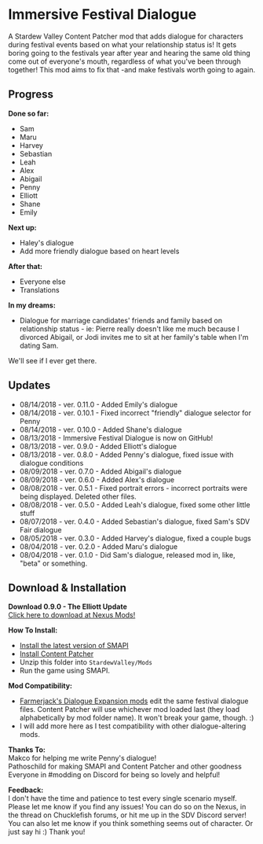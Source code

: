 # Immersive Festival Dialogue

A Stardew Valley Content Patcher mod that adds dialogue for characters during festival events based on what your relationship status is! It gets boring going to the festivals year after year and hearing the same old thing come out of everyone's mouth, regardless of what you've been through together! This mod aims to fix that -and make festivals worth going to again.

## Progress

**Done so far:**
- Sam
- Maru
- Harvey
- Sebastian
- Leah
- Alex
- Abigail
- Penny
- Elliott
- Shane
- Emily

**Next up:**
- Haley's dialogue
- Add more friendly dialogue based on heart levels

**After that:**
- Everyone else
- Translations

**In my dreams:**
- Dialogue for marriage candidates' friends and family based on relationship status - ie: Pierre really doesn't like me much because I divorced Abigail, or Jodi invites me to sit at her family's table when I'm dating Sam. 

We'll see if I ever get there.

## Updates

- 08/14/2018 - ver. 0.11.0 - Added Emily's dialogue
- 08/14/2018 - ver. 0.10.1 - Fixed incorrect "friendly" dialogue selector for Penny
- 08/14/2018 - ver. 0.10.0 - Added Shane's dialogue
- 08/13/2018 - Immersive Festival Dialogue is now on GitHub!
- 08/13/2018 - ver. 0.9.0 - Added Elliott's dialogue
- 08/13/2018 - ver. 0.8.0 - Added Penny's dialogue, fixed issue with dialogue conditions
- 08/09/2018 - ver. 0.7.0 - Added Abigail's dialogue
- 08/09/2018 - ver. 0.6.0 - Added Alex's dialogue
- 08/08/2018 - ver. 0.5.1 - Fixed portrait errors - incorrect portraits were being displayed. Deleted other files.
- 08/08/2018 - ver. 0.5.0 - Added Leah's dialogue, fixed some other little stuff
- 08/07/2018 - ver. 0.4.0 - Added Sebastian's dialogue, fixed Sam's SDV Fair dialogue
- 08/05/2018 - ver. 0.3.0 - Added Harvey's dialogue, fixed a couple bugs
- 08/04/2018 - ver. 0.2.0 - Added Maru's dialogue
- 08/04/2018 - ver. 0.1.0 - Did Sam's dialogue, released mod in, like, "beta" or something.

## Download & Installation

**Download 0.9.0 - The Elliott Update**  
[Click here to download at Nexus Mods!](https://www.nexusmods.com/stardewvalley/mods/2612)

**How To Install:**  
- [Install the latest version of SMAPI](http://smapi.io)
- [Install Content Patcher](https://www.nexusmods.com/stardewvalley/mods/1915)
- Unzip this folder into `StardewValley/Mods`
- Run the game using SMAPI.

**Mod Compatibility:**  
- [Farmerjack's Dialogue Expansion mods](https://www.nexusmods.com/stardewvalley/users/52020651?tab=user+files) edit the same festival dialogue files. Content Patcher will use whichever mod loaded last (they load alphabetically by mod folder name). It won't break your game, though. :)
- I will add more here as I test compatibility with other dialogue-altering mods.

**Thanks To:**  
Makco for helping me write Penny's dialogue!  
Pathoschild for making SMAPI and Content Patcher and other goodness  
Everyone in #modding on Discord for being so lovely and helpful!

**Feedback:**  
I don't have the time and patience to test every single scenario myself. Please let me know if you find any issues! You can do so on the Nexus, in the thread on Chucklefish forums, or hit me up in the SDV Discord server! You can also let me know if you think something seems out of character. Or just say hi :) Thank you!
